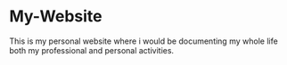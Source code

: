 # My-Website
This is my personal website where i would be documenting my whole life both my professional and personal activities.

